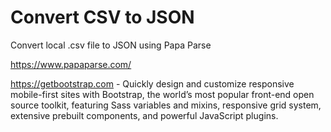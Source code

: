# Convert CSV to JSON
Convert local .csv file to JSON using Papa Parse

https://www.papaparse.com/

https://getbootstrap.com - Quickly design and customize responsive mobile-first sites with Bootstrap, the world’s most popular front-end open source toolkit, featuring Sass variables and mixins, responsive grid system, extensive prebuilt components, and powerful JavaScript plugins.
